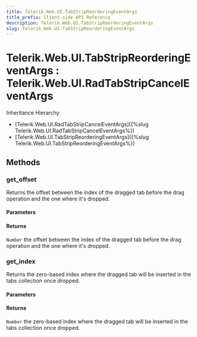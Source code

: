 ```yaml
---
title: Telerik.Web.UI.TabStripReorderingEventArgs
title_prefix: Client-side API Reference
description: Telerik.Web.UI.TabStripReorderingEventArgs
slug: Telerik.Web.UI.TabStripReorderingEventArgs
---
```


# Telerik.Web.UI.TabStripReorderingEventArgs : Telerik.Web.UI.RadTabStripCancelEventArgs


Inheritance Hierarchy

* [Telerik.Web.UI.RadTabStripCancelEventArgs]({%slug Telerik.Web.UI.RadTabStripCancelEventArgs%})
* [Telerik.Web.UI.TabStripReorderingEventArgs]({%slug Telerik.Web.UI.TabStripReorderingEventArgs%})


## Methods


###  get_offset

Returns the offset between the index of the dragged tab before the drag operation and the one where it's dropped. 

#### Parameters

#### Returns

`Number` the offset between the index of the dragged tab before the drag operation and the one where it's dropped.

### get_index

Returns the zero-based index where the dragged tab will be inserted in the tabs collection once dropped. 

#### Parameters

#### Returns

`Number` the zero-based index where the dragged tab will be inserted in the tabs collection once dropped. 




